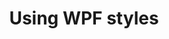 ---
title: Using WPF styles
tags:
- WPF
link: https://www.wpf-tutorial.com/styles/using-styles/
links:
- [Making a control Visible when mouse is over an adjacent control in a stack panel using Triggers RRS feed,"https://social.msdn.microsoft.com/Forums/vstudio/en-US/c66ba107-6f1f-45a8-ae76-fda291fce19a/making-a-control-visible-when-mouse-is-over-an-adjacent-control-in-a-stack-panel-using-triggers?forum=wpf"]
---